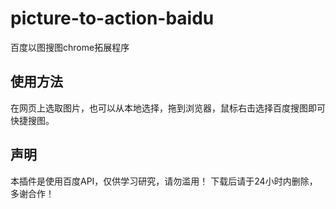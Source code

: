 <h1>picture-to-action-baidu</h1>
<p>百度以图搜图chrome拓展程序</p>
<h2>使用方法</h2>
<p>在网页上选取图片，也可以从本地选择，拖到浏览器，鼠标右击选择百度搜图即可快捷搜图。</p>
<h2>声明</h2>
<p>本插件是使用百度API，仅供学习研究，请勿滥用！
 下载后请于24小时内删除，多谢合作！</p>
